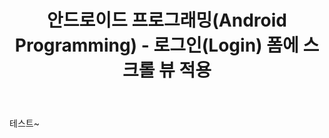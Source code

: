 ﻿---
layout: post
title: 안드로이드 프로그래밍(Android Programming) - 로그인(Login) 폼에 스크롤 뷰 적용
comments: true
categories : [Android]
tags: [Android]
---

테스트~


<br><br><br><br><br>
